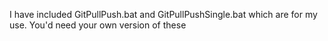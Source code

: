 I have included GitPullPush.bat and GitPullPushSingle.bat which are for my use.
You'd need your own version of these